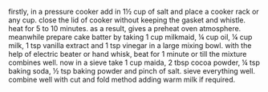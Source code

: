 firstly, in a pressure cooker add in 1½ cup of salt and place a cooker rack or any cup.
close the lid of cooker without keeping the gasket and whistle.
heat for 5 to 10 minutes. as a result, gives a preheat oven atmosphere.
meanwhile prepare cake batter by taking 1 cup milkmaid, ¼ cup oil, ¼ cup milk, 1 tsp vanilla extract and 1 tsp vinegar in a large mixing bowl.
with the help of electric beater or hand whisk, beat for 1 minute or till the mixture combines well.
now in a sieve take 1 cup maida, 2 tbsp cocoa powder, ¼ tsp baking soda, ½ tsp baking powder and pinch of salt. sieve everything well.
combine well with cut and fold method adding warm milk if required.



